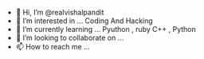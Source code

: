 - 👋 Hi, I’m @realvishalpandit
- 👀 I’m interested in ... Coding And Hacking
- 🌱 I’m currently learning ... Pyuthon , ruby C++ , Python
- 💞️ I’m looking to collaborate on ... 
- 📫 How to reach me ... 

<!---
realvishalpandit/realvishalpandit is a ✨ special ✨ repository because its `README.md` (this file) appears on your GitHub profile.
You can click the Preview link to take a look at your changes.
--->
